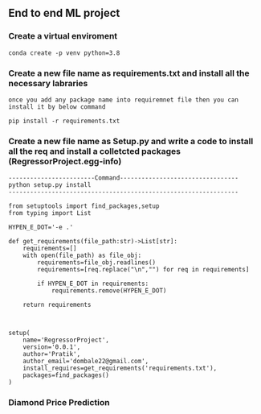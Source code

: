 ## End to end ML project

### Create a virtual enviroment
```
conda create -p venv python=3.8
```

### Create a new file name as requirements.txt and install all the necessary labraries
```
once you add any package name into requiremnet file then you can install it by below command

pip install -r requirements.txt
```

### Create a new file name as Setup.py and write a code to install all the req and install a colletcted packages (RegressorProject.egg-info)
```
------------------------Command---------------------------------
python setup.py install
----------------------------------------------------------------

from setuptools import find_packages,setup
from typing import List

HYPEN_E_DOT='-e .'

def get_requirements(file_path:str)->List[str]:
    requirements=[]
    with open(file_path) as file_obj:
        requirements=file_obj.readlines()
        requirements=[req.replace("\n","") for req in requirements]

        if HYPEN_E_DOT in requirements:
            requirements.remove(HYPEN_E_DOT)

    return requirements



setup(
    name='RegressorProject',
    version='0.0.1',
    author='Pratik',
    author_email='dombale22@gmail.com',
    install_requires=get_requirements('requirements.txt'),
    packages=find_packages()
)

```

### Diamond Price Prediction